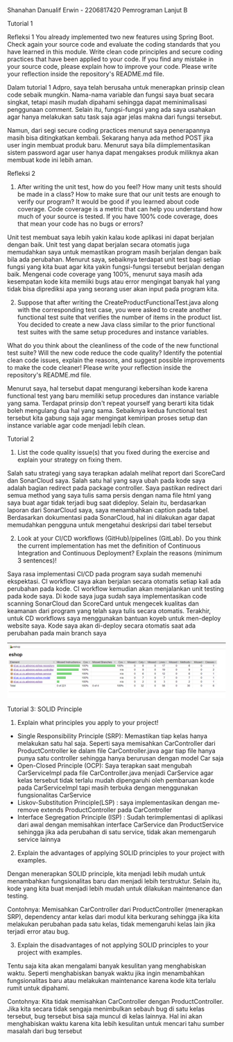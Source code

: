 Shanahan Danualif Erwin - 2206817420
Pemrograman Lanjut B

Tutorial 1

Refleksi 1
You already implemented two new features using Spring Boot. Check again your source code
and evaluate the coding standards that you have learned in this module. Write clean code
principles and secure coding practices that have been applied to your code. If you find any
mistake in your source code, please explain how to improve your code. Please write your
reflection inside the repository's README.md file.

Dalam tutorial 1 Adpro, saya telah berusaha untuk menerapkan prinsip clean code sebaik mungkin.
Nama-nama variable dan fungsi saya buat secara singkat, tetapi masih mudah dipahami 
sehingga dapat meminimalisasi penggunaan comment. Selain itu, fungsi-fungsi yang ada saya
usahakan agar hanya melakukan satu task saja agar jelas makna dari fungsi tersebut. 

Namun, dari segi secure coding practices menurut saya penerapannya masih bisa ditingkatkan 
kembali. Sekarang hanya ada method POST jika user ingin membuat produk baru. Menurut saya bila 
diimplementasikan sistem password agar user hanya dapat mengakses produk miliknya akan membuat 
kode ini lebih aman.

Refleksi 2
1. After writing the unit test, how do you feel? How many unit tests should be made in a
class? How to make sure that our unit tests are enough to verify our program? It would be
good if you learned about code coverage. Code coverage is a metric that can help you
understand how much of your source is tested. If you have 100% code coverage, does
that mean your code has no bugs or errors?

Unit test membuat saya lebih yakin kalau kode aplikasi ini dapat berjalan dengan baik. Unit test 
yang dapat berjalan secara otomatis juga memudahkan saya untuk memastikan program masih berjalan
dengan baik bila ada perubahan. Menurut saya, sebaiknya terdapat unit test bagi setiap fungsi yang
kita buat agar kita yakin fungsi-fungsi tersebut berjalan dengan baik. Mengenai code coverage 
yang 100%, menurut saya masih ada kesempatan kode kita memiiki bugs atau error mengingat banyak hal 
yang tidak bisa diprediksi apa yang seorang user akan input pada program kita.


2. Suppose that after writing the CreateProductFunctionalTest.java along with the
corresponding test case, you were asked to create another functional test suite that
verifies the number of items in the product list. You decided to create a new Java class
similar to the prior functional test suites with the same setup procedures and instance
variables.

What do you think about the cleanliness of the code of the new functional test suite? Will
the new code reduce the code quality? Identify the potential clean code issues, explain
the reasons, and suggest possible improvements to make the code cleaner! Please write
your reflection inside the repository's README.md file.

Menurut saya, hal tersebut dapat mengurangi kebersihan kode karena functional test yang baru
memiliki setup procedures dan instance variable yang sama. Terdapat prinsip don't repeat yourself
yang berarti kita tidak boleh mengulang dua hal yang sama. Sebaiknya kedua functional test tersebut
kita gabung saja agar mengingat kemiripan proses setup dan instance variable agar code menjadi
lebih clean.


Tutorial 2

1. List the code quality issue(s) that you fixed during the exercise and explain your strategy
on fixing them.

Salah satu strategi yang saya terapkan adalah melihat report dari ScoreCard dan SonarCloud saya. Salah satu hal yang saya ubah 
pada kode saya adalah bagian redirect pada package controller. Saya pastikan redirect dari semua method yang saya tulis 
sama persis dengan nama file html yang saya buat agar tidak terjadi bug saat dideploy. Selain itu, berdasarkan laporan dari SonarCloud saya,
saya menambahkan caption pada tabel. Berdasarkan dokumentasi pada SonarCloud, hal ini dilakukan agar dapat memudahkan 
pengguna untuk mengetahui deskripsi dari tabel tersebut


2. Look at your CI/CD workflows (GitHub)/pipelines (GitLab). Do you think the current
   implementation has met the definition of Continuous Integration and Continuous
   Deployment? Explain the reasons (minimum 3 sentences)!

Saya rasa implementasi CI/CD pada program saya sudah memenuhi ekspektasi. CI workflow saya akan
berjalan secara otomatis setiap kali ada perubahan pada kode. CI workflow kemudian akan menjalankan
unit testing pada kode saya. Di kode saya juga sudah saya implementasikan code scanning SonarCloud dan ScoreCard untuk
mengecek kualitas dan keamanan dari program yang telah saya tulis secara otomatis. Terakhir, untuk CD workflows saya menggunakan
bantuan koyeb untuk men-deploy website saya. Kode saya akan di-deploy secara otomatis saat ada perubahan pada
main branch saya

![img.png](images/CodeCoverageTutorial2.png)


Tutorial 3: SOLID Principle

1) Explain what principles you apply to your project!

- Single Responsibility Principle (SRP): Memastikan tiap kelas hanya melakukan satu hal saja. Seperti saya memisahkan 
CarController dari ProductController ke dalam file CarController.java agar tiap file hanya punya satu controller 
sehingga hanya berurusan dengan model Car saja
- Open-Closed Principle (OCP): Saya terapkan saat mengubah CarServiceImpl pada file CarController.java
menjadi CarService agar kelas tersebut tidak terlalu mudah dipengaruhi oleh pembaruan kode
pada CarServiceImpl tapi masih terbuka dengan menggunakan fungsionalitas CarService
- Liskov-Substitution Principle(LSP) : saya implementasikan dengan me-remove extends ProductController pada CarController
- Interface Segregation Principle (ISP) : Sudah terimplementasi di aplikasi dari awal dengan memisahkan interface CarService 
dan ProductService sehingga jika ada perubahan di satu service, tidak akan memengaruh service lainnya

2) Explain the advantages of applying SOLID principles to your project with examples.

Dengan menerapkan SOLID principle, kita menjadi lebih mudah untuk menambahkan fungsionalitas baru dan menjadi lebih terstruktur.
Selain itu, kode yang kita buat menjadi lebih mudah untuk dilakukan maintenance dan testing.

Contohnya: Memisahkan CarController dari ProductController (menerapkan SRP), dependency antar kelas dari modul kita berkurang sehingga jika kita melakukan 
perubahan pada satu kelas, tidak memengaruhi kelas lain jika terjadi error atau bug.

   
3) Explain the disadvantages of not applying SOLID principles to your project with examples.

Tentu saja kita akan mengalami banyak kesulitan yang menghabiskan waktu. Seperti menghabiskan banyak waktu jika ingin menambahkan
fungsionalitas baru atau melakukan maintenance karena kode kita terlalu rumit untuk dipahami. 

Contohnya: Kita tidak memisahkan CarController dengan ProductController. Jika kita secara tidak sengaja menimbulkan sebauh 
bug di satu kelas tersebut, bug tersebut bisa saja muncul di kelas lainnya. Hal ini akan menghabiskan waktu karena 
kita lebih kesulitan untuk mencari tahu sumber masalah dari bug tersebut
